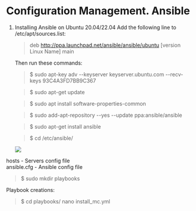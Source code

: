 Configuration Management. Ansible 
===============

1. Installing Ansible on Ubuntu 20.04/22.04
Add the following line to /etc/apt/sources.list:

    > deb http://ppa.launchpad.net/ansible/ansible/ubuntu [version Linux Name] main
        
    Then run these commands:

    > $ sudo apt-key adv --keyserver keyserver.ubuntu.com --recv-keys 93C4A3FD7BB9C367
    
    > $ sudo apt-get update
    
    > $ sudo apt install software-properties-common
    
    > $ sudo add-apt-repository --yes --update ppa:ansible/ansible
    
    > $ sudo apt-get install ansible
    
    > $ cd /etc/ansible/
   
   <img src="https://github.com/korotetskiy/img/blob/main/a_inst.jpg">

hosts - Servers config file</br>
ansible.cfg - Ansible config file


> $ sudo mkdir playbooks

Playbook creations:
   
 >   $ cd playbooks/
 >    nano install_mc.yml
    
  
